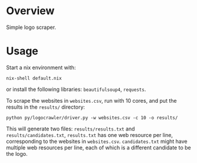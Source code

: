 # Overview

Simple logo scraper.

# Usage

Start a nix environment with:

```
nix-shell default.nix
```

or install the following libraries: `beautifulsoup4`, `requests`.

To scrape the websites in `websites.csv`, run with 10 cores, and put the
results in the `results/` directory:

```
python py/logocrawler/driver.py -w websites.csv -c 10 -o results/
```

This will generate two files: `results/results.txt` and `results/candidates.txt`,
`results.txt` has one web resource per line, corresponding to the websites in
`websites.csv`. `candidates.txt` might have multiple web resources per line,
each of which is a different candidate to be the logo.
